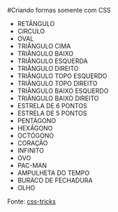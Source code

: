 #Criando formas somente com CSS

* RETÂNGULO
* CIRCULO
* OVAL
* TRIÂNGULO CIMA
* TRIÂNGULO BAIXO
* TRIÂNGULO ESQUERDA
* TRIÂNGULO DIREITO
* TRIÂNGULO TOPO ESQUERDO
* TRIÂNGULO TOPO DIREITO
* TRIÂNGULO BAIXO ESQUERDO
* TRIÂNGULO BAIXO DIREITO
* ESTRELA DE 6 PONTOS
* ESTRELA DE 5 PONTOS
* PENTÁGONO
* HEXÁGONO
* OCTÓGONO
* CORAÇÃO
* INFINITO
* OVO
* PAC-MAN
* AMPULHETA DO TEMPO
* BURACO DE FECHADURA
* OLHO

Fonte: [css-tricks](https://css-tricks.com/examples/ShapesOfCSS/)